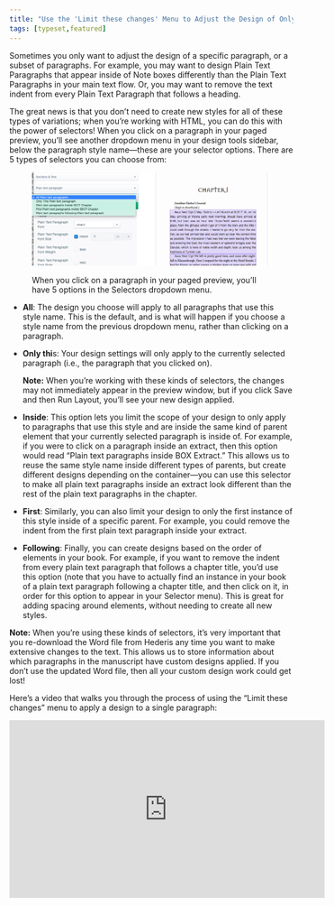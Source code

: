 ```yaml
---
title: "Use the 'Limit these changes' Menu to Adjust the Design of Only Certain Paragraphs or Elements"
tags: [typeset,featured]
---
```

 
<html><body><section data-type="chapter" class="hsecchapter" data-hederis-type="hsecchapter" id="selectors" data-pi-attrs="id: selectors; data-tags: typeset,featured;" role="doc-chapter" data-tags="typeset,featured" data-author-name=" " data-book-title=" " title="Use the &#8220;Limit these changes&#8221; Menu to Adjust the Design of Only Certain Paragraphs or Elements"><p class="hblkp" data-hederis-type="hblkp" id="pm0UEeAv8">Sometimes you only want to adjust the design of a specific paragraph, or a subset of paragraphs. For example, you may want to design Plain Text Paragraphs that appear inside of Note boxes differently than the Plain Text Paragraphs in your main text flow. Or, you may want to remove the text indent from every Plain Text Paragraph that follows a heading. </p><p class="hblkp" data-hederis-type="hblkp" id="pwcBjhSzL">The great news is that you don&#8217;t need to create new styles for all of these types of variations; when you&#8217;re working with HTML, you can do this with the power of selectors! When you click on a paragraph in your paged preview, you&#8217;ll see another dropdown menu in your design tools sidebar, below the paragraph style name&#8212;these are your selector options. There are 5 types of selectors you can choose from:</p><figure class="hwprfig" data-hederis-type="hwprfig" id="p1qgwP4gi"><img data-hederis-type="hblkimg" class="hblkimg" id="p5WJPS8nZ" src="/images/selectors.png" data-img-src="/images/selectors.png"/><p class="hblkcaption" data-hederis-type="hblkcaption" id="p92lcCDbb">When you click on a paragraph in your paged preview, you&#8217;ll have 5 options in the Selectors dropdown menu.</p></figure><ul class="hwprbulletlist" data-hederis-type="hwprbulletlist" id="pwahJLFFd"><li class="hblkuli" data-hederis-type="hblkuli" id="liXiMfLS8R"><p class="hblkuli" data-hederis-type="hblklip" id="pIb1OOXbx"><strong data-hederis-type="hspanstrong" id="p39ScKQtz">All</strong>: The design you choose will apply to all paragraphs that use this style name. This is the default, and is what will happen if you choose a style name from the previous dropdown menu, rather than clicking on a paragraph.</p></li><li class="hblkuli" data-hederis-type="hblkuli" id="livOT7BxzN"><p class="hblkuli" data-hederis-type="hblklip" id="p87PucvCd"><strong class="hspanstrong" data-hederis-type="hspanstrong" id="p1T0ZxSQV">Only thi</strong>s: Your design settings will only apply to the currently selected paragraph (i.e., the paragraph that you clicked on). </p><aside class="hwprbox box" data-hederis-type="hwprbox" id="pDYRnIWf3" data-type="sidebar"><p class="hblkp" data-hederis-type="hblkp" id="pllcVtWXs"><strong class="hspanstrong" data-hederis-type="hspanstrong" id="prMXrd8LM">Note:</strong> When you&#8217;re working with these kinds of selectors, the changes may not immediately appear in the preview window, but if you click Save and then Run Layout, you&#8217;ll see your new design applied.</p></aside></li><li class="hblkuli" data-hederis-type="hblkuli" id="liyVZgaSLl"><p class="hblkuli" data-hederis-type="hblklip" id="p5bNm9xNh"><strong class="hspanstrong" data-hederis-type="hspanstrong" id="pd28LeCTO">Inside</strong>: This option lets you limit the scope of your design to only apply to paragraphs that use this style and are inside the same kind of parent element that your currently selected paragraph is inside of. For example, if you were to click on a paragraph inside an extract, then this option would read &#8220;Plain text paragraphs inside BOX Extract.&#8221; This allows us to reuse the same style name inside different types of parents, but create different designs depending on the container&#8212;you can use this selector to make all plain text paragraphs inside an extract look different than the rest of the plain text paragraphs in the chapter.</p></li><li class="hblkuli" data-hederis-type="hblkuli" id="lihvzMq8CQ"><p class="hblkuli" data-hederis-type="hblklip" id="pk6Lg9qiW"><strong class="hspanstrong" data-hederis-type="hspanstrong" id="pKZUw52fG">First</strong>: Similarly, you can also limit your design to only the first instance of this style inside of a specific parent. For example, you could remove the indent from the first plain text paragraph inside your extract.</p></li><li class="hblkuli" data-hederis-type="hblkuli" id="lirPeb0Zxs"><p class="hblkuli" data-hederis-type="hblklip" id="pHMOK3GAN"><strong class="hspanstrong" data-hederis-type="hspanstrong" id="pNOlncFzl">Following</strong>: Finally, you can create designs based on the order of elements in your book. For example, if you want to remove the indent from every plain text paragraph that follows a chapter title, you&#8217;d use this option (note that you have to actually find an instance in your book of a plain text paragraph following a chapter title, and then click on it, in order for this option to appear in your Selector menu). This is great for adding spacing around elements, without needing to create all new styles.</p></li></ul><aside class="hwprbox box" data-hederis-type="hwprbox" id="pvNJJXREf" data-type="sidebar"><p class="hblkp" data-hederis-type="hblkp" id="plvjreXK6"><strong class="hspanstrong" data-hederis-type="hspanstrong" id="pYBwEgVHh">Note:</strong> When you&#8217;re using these kinds of selectors, it&#8217;s very important that you re-download the Word file from Hederis any time you want to make extensive changes to the text. This allows us to store information about which paragraphs in the manuscript have custom designs applied. If you don&#8217;t use the updated Word file, then all your custom design work could get lost!</p></aside><p class="hblkp" data-hederis-type="hblkp" id="p2j7Izwes">Here&#8217;s a video that walks you through the process of using the &#8220;Limit these changes&#8221; menu to apply a design to a single paragraph:</p><iframe width="560" height="315" src="https://www.youtube.com/embed/HrpE181HFd8" frameborder="0" allow="accelerometer;" autoplay="" clipboard-write="" encrypted-media="" gyroscope="" picture-in-picture="" allowfullscreen="" id="pOLJjqAsj"/></section></body></html>
